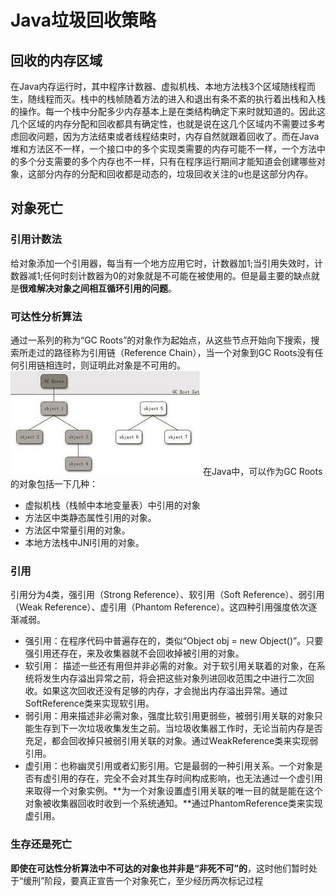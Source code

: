 
# Java垃圾回收策略

## 回收的内存区域

在Java内存运行时，其中程序计数器、虚拟机栈、本地方法栈3个区域随线程而生，随线程而灭。栈中的栈帧随着方法的进入和退出有条不紊的执行着出栈和入栈的操作。每一个栈中分配多少内存基本上是在类结构确定下来时就知道的。因此这几个区域的内存分配和回收都具有确定性，也就是说在这几个区域内不需要过多考虑回收问题，因为方法结束或者线程结束时，内存自然就跟着回收了。而在Java堆和方法区不一样，一个接口中的多个实现类需要的内存可能不一样，一个方法中的多个分支需要的多个内存也不一样，只有在程序运行期间才能知道会创建哪些对象，这部分内存的分配和回收都是动态的，垃圾回收关注的u也是这部分内存。

## 对象死亡

### 引用计数法
给对象添加一个引用器，每当有一个地方应用它时，计数器加1;当引用失效时，计数器减1;任何时刻计数器为0的对象就是不可能在被使用的。但是最主要的缺点就是**很难解决对象之间相互循环引用的问题**。

### 可达性分析算法

通过一系列的称为“GC Roots”的对象作为起始点，从这些节点开始向下搜索，搜索所走过的路径称为引用链（Reference Chain），当一个对象到GC Roots没有任何引用链相连时，则证明此对象是不可用的。
![](./imgs/04-1.jpg)
在Java中，可以作为GC Roots的对象包括一下几种：

- 虚拟机栈（栈帧中本地变量表）中引用的对象
- 方法区中类静态属性引用的对象。
- 方法区中常量引用的对象。
- 本地方法栈中JNI引用的对象。

### 引用

引用分为4类，强引用（Strong Reference）、软引用（Soft Reference）、弱引用（Weak Reference）、虚引用（Phantom Reference）。这四种引用强度依次逐渐减弱。

- 强引用：在程序代码中普遍存在的，类似“Object obj = new Object()”。只要强引用还存在，来及收集器就不会回收掉被引用的对象。
- 软引用： 描述一些还有用但并非必需的对象。对于软引用关联着的对象，在系统将发生内存溢出异常之前，将会把这些对象列进回收范围之中进行二次回收。如果这次回收还没有足够的内存，才会抛出内存溢出异常。通过SoftReference类来实现软引用。
- 弱引用：用来描述非必需对象，强度比软引用更弱些，被弱引用关联的对象只能生存到下一次垃圾收集发生之前。当垃圾收集器工作时，无论当前内存是否充足，都会回收掉只被弱引用关联的对象。通过WeakReference类来实现弱引用。
- 虚引用：也称幽灵引用或者幻影引用。它是最弱的一种引用关系。一个对象是否有虚引用的存在，完全不会对其生存时间构成影响，也无法通过一个虚引用来取得一个对象实例。**为一个对象设置虚引用关联的唯一目的就是能在这个对象被收集器回收时收到一个系统通知。**通过PhantomReference类来实现虚引用。

### 生存还是死亡

**即使在可达性分析算法中不可达的对象也并非是“非死不可”的**，这时他们暂时处于“缓刑”阶段，要真正宣告一个对象死亡，至少经历两次标记过程
